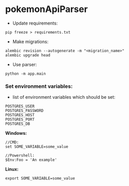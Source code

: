 # pokemonApiParser

* Update requirements:
```
pip freeze > requirements.txt
```

* Make migrations:
```
alembic revision --autogenerate -m "<migration_name>"
alembic upgrade head
```

* Use parser:
```
python -m app.main
```

### Set environment variables:
* list of environment variables which should be set:
```
POSTGRES_USER
POSTGRES_PASSWORD
POSTGRES_HOST
POSTGRES_PORT
POSTGRES_DB
```


**Windows:**
```
//CMD:
set SOME_VARIABLE=some_value

//Powershell:
$Env:Foo = 'An example'
```
**Linux:**
```
export SOME_VARIABLE=some_value
```

